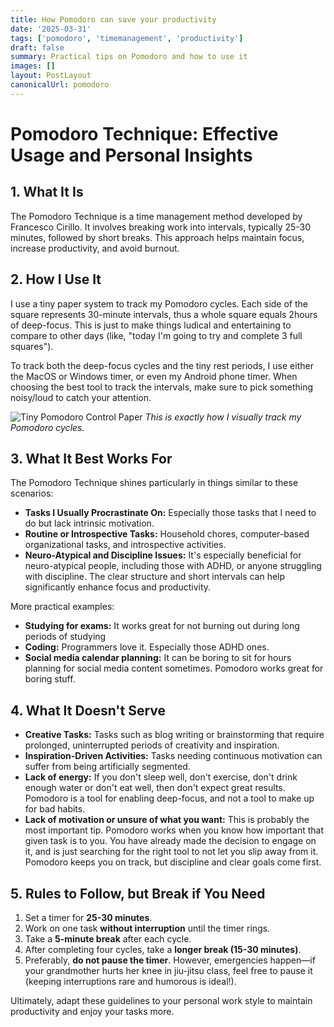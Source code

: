 ```yaml
---
title: How Pomodoro can save your productivity
date: '2025-03-31'
tags: ['pomodoro', 'timemanagement', 'productivity']
draft: false
summary: Practical tips on Pomodoro and how to use it
images: []
layout: PostLayout
canonicalUrl: pomodoro
---
```


# Pomodoro Technique: Effective Usage and Personal Insights

## 1. What It Is

The Pomodoro Technique is a time management method developed by Francesco Cirillo. It involves breaking work into intervals, typically 25-30 minutes, followed by short breaks. This approach helps maintain focus, increase productivity, and avoid burnout.

## 2. How I Use It

I use a tiny paper system to track my Pomodoro cycles. Each side of the square represents 30-minute intervals, thus a whole square equals 2hours of deep-focus. This is just to make things ludical and entertaining to compare to other days (like, "today I'm going to try and complete 3 full squares").

To track both the deep-focus cycles and the tiny rest periods, I use either the MacOS or Windows timer, or even my Android phone timer. When choosing the best tool to track the intervals, make sure to pick something noisy/loud to catch your attention.

![Tiny Pomodoro Control Paper](/static/images/posts/pomodoro/pomodoro-1.jpeg)
_This is exactly how I visually track my Pomodoro cycles._

## 3. What It Best Works For

The Pomodoro Technique shines particularly in things similar to these scenarios:

- **Tasks I Usually Procrastinate On:** Especially those tasks that I need to do but lack intrinsic motivation.
- **Routine or Introspective Tasks:** Household chores, computer-based organizational tasks, and introspective activities.
- **Neuro-Atypical and Discipline Issues:** It's especially beneficial for neuro-atypical people, including those with ADHD, or anyone struggling with discipline. The clear structure and short intervals can help significantly enhance focus and productivity.

More practical examples:

- **Studying for exams:** It works great for not burning out during long periods of studying
- **Coding:** Programmers love it. Especially those ADHD ones.
- **Social media calendar planning:** It can be boring to sit for hours planning for social media content sometimes. Pomodoro works great for boring stuff.

## 4. What It Doesn't Serve

- **Creative Tasks:** Tasks such as blog writing or brainstorming that require prolonged, uninterrupted periods of creativity and inspiration.
- **Inspiration-Driven Activities:** Tasks needing continuous motivation can suffer from being artificially segmented.
- **Lack of energy:** If you don't sleep well, don't exercise, don't drink enough water or don't eat well, then don't expect great results. Pomodoro is a tool for enabling deep-focus, and not a tool to make up for bad habits.
- **Lack of motivation or unsure of what you want:** This is probably the most important tip. Pomodoro works when you know how important that given task is to you. You have already made the decision to engage on it, and is just searching for the right tool to not let you slip away from it. Pomodoro keeps you on track, but discipline and clear goals come first.

## 5. Rules to Follow, but Break if You Need

1. Set a timer for **25-30 minutes**.
2. Work on one task **without interruption** until the timer rings.
3. Take a **5-minute break** after each cycle.
4. After completing four cycles, take a **longer break (15-30 minutes)**.
5. Preferably, **do not pause the timer**. However, emergencies happen—if your grandmother hurts her knee in jiu-jitsu class, feel free to pause it (keeping interruptions rare and humorous is ideal!).

Ultimately, adapt these guidelines to your personal work style to maintain productivity and enjoy your tasks more.
